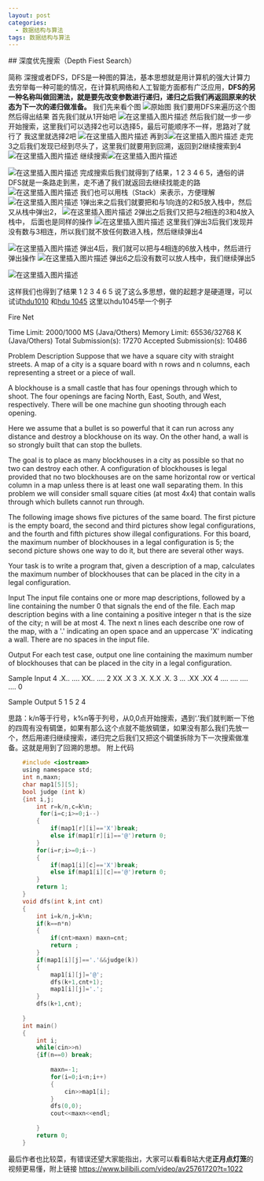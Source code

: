```yaml
---
layout: post
categories:
  - 数据结构与算法
tags: 数据结构与算法
---
```




﻿## 深度优先搜索（Depth Fiest Search）

简称 深搜或者DFS，DFS是一种图的算法，基本思想就是用计算机的强大计算力去穷举每一种可能的情况，在计算机网络和人工智能方面都有广泛应用，**DFS的另一种名称叫做回溯法，就是要先改变参数进行递归，递归之后我们再返回原来的状态为下一次的递归做准备。**
我们先来看个图
![原始图](https://img-blog.csdnimg.cn/20190720155912354.jpg?x-oss-process=image/watermark,type_ZmFuZ3poZW5naGVpdGk,shadow_10,text_aHR0cHM6Ly9ibG9nLmNzZG4ubmV0L3dlaXhpbl80Mzg1OTE0OQ==,size_16,color_FFFFFF,t_70)
我们要用DFS来遍历这个图然后得出结果
首先我们就从1开始吧
![在这里插入图片描述](https://img-blog.csdnimg.cn/20190720162855925.png?x-oss-process=image/watermark,type_ZmFuZ3poZW5naGVpdGk,shadow_10,text_aHR0cHM6Ly9ibG9nLmNzZG4ubmV0L3dlaXhpbl80Mzg1OTE0OQ==,size_16,color_FFFFFF,t_70)
然后我们就一步一步开始搜索，这里我们可以选择2也可以选择5，最后可能顺序不一样，思路对了就行了
我这里就选择2吧
![在这里插入图片描述](https://img-blog.csdnimg.cn/20190720163547949.png?x-oss-process=image/watermark,type_ZmFuZ3poZW5naGVpdGk,shadow_10,text_aHR0cHM6Ly9ibG9nLmNzZG4ubmV0L3dlaXhpbl80Mzg1OTE0OQ==,size_16,color_FFFFFF,t_70)
再到3![在这里插入图片描述](https://img-blog.csdnimg.cn/20190720163719921.png?x-oss-process=image/watermark,type_ZmFuZ3poZW5naGVpdGk,shadow_10,text_aHR0cHM6Ly9ibG9nLmNzZG4ubmV0L3dlaXhpbl80Mzg1OTE0OQ==,size_16,color_FFFFFF,t_70)
走完3之后我们发现已经到尽头了，这里我们就要用到回溯，返回到2继续搜索到4![在这里插入图片描述](https://img-blog.csdnimg.cn/20190720164008775.png?x-oss-process=image/watermark,type_ZmFuZ3poZW5naGVpdGk,shadow_10,text_aHR0cHM6Ly9ibG9nLmNzZG4ubmV0L3dlaXhpbl80Mzg1OTE0OQ==,size_16,color_FFFFFF,t_70)
继续搜索![在这里插入图片描述](https://img-blog.csdnimg.cn/20190720164355481.png?x-oss-process=image/watermark,type_ZmFuZ3poZW5naGVpdGk,shadow_10,text_aHR0cHM6Ly9ibG9nLmNzZG4ubmV0L3dlaXhpbl80Mzg1OTE0OQ==,size_16,color_FFFFFF,t_70)

![在这里插入图片描述](https://img-blog.csdnimg.cn/20190720164546534.png?x-oss-process=image/watermark,type_ZmFuZ3poZW5naGVpdGk,shadow_10,text_aHR0cHM6Ly9ibG9nLmNzZG4ubmV0L3dlaXhpbl80Mzg1OTE0OQ==,size_16,color_FFFFFF,t_70)
完成搜索后我们就得到了结果，1 2 3 4 6 5，通俗的讲DFS就是一条路走到黑，走不通了我们就返回去继续找能走的路
![在这里插入图片描述](https://img-blog.csdnimg.cn/20190720194852949.png?x-oss-process=image/watermark,type_ZmFuZ3poZW5naGVpdGk,shadow_10,text_aHR0cHM6Ly9ibG9nLmNzZG4ubmV0L3dlaXhpbl80Mzg1OTE0OQ==,size_16,color_FFFFFF,t_70)
我们也可以用栈（Stack）来表示，方便理解
![在这里插入图片描述](https://img-blog.csdnimg.cn/20190720194606470.png?x-oss-process=image/watermark,type_ZmFuZ3poZW5naGVpdGk,shadow_10,text_aHR0cHM6Ly9ibG9nLmNzZG4ubmV0L3dlaXhpbl80Mzg1OTE0OQ==,size_16,color_FFFFFF,t_70)
1弹出来之后我们就要把和与1向连的2和5放入栈中，然后又从栈中弹出2，
![在这里插入图片描述](https://img-blog.csdnimg.cn/20190720195650502.png?x-oss-process=image/watermark,type_ZmFuZ3poZW5naGVpdGk,shadow_10,text_aHR0cHM6Ly9ibG9nLmNzZG4ubmV0L3dlaXhpbl80Mzg1OTE0OQ==,size_16,color_FFFFFF,t_70)
2弹出之后我们又把与2相连的3和4放入栈中，
后面也是同样的操作
![在这里插入图片描述](https://img-blog.csdnimg.cn/20190720200556430.png?x-oss-process=image/watermark,type_ZmFuZ3poZW5naGVpdGk,shadow_10,text_aHR0cHM6Ly9ibG9nLmNzZG4ubmV0L3dlaXhpbl80Mzg1OTE0OQ==,size_16,color_FFFFFF,t_70)
这里我们弹出3后我们发现并没有数与3相连，所以我们就不放任何数进入栈，然后继续弹出4

![在这里插入图片描述](https://img-blog.csdnimg.cn/20190720201255144.png?x-oss-process=image/watermark,type_ZmFuZ3poZW5naGVpdGk,shadow_10,text_aHR0cHM6Ly9ibG9nLmNzZG4ubmV0L3dlaXhpbl80Mzg1OTE0OQ==,size_16,color_FFFFFF,t_70)
弹出4后，我们就可以把与4相连的6放入栈中，然后进行弹出操作
![在这里插入图片描述](https://img-blog.csdnimg.cn/20190720201910879.png?x-oss-process=image/watermark,type_ZmFuZ3poZW5naGVpdGk,shadow_10,text_aHR0cHM6Ly9ibG9nLmNzZG4ubmV0L3dlaXhpbl80Mzg1OTE0OQ==,size_16,color_FFFFFF,t_70)
弹出6之后没有数可以放人栈中，我们继续弹出5

![在这里插入图片描述](https://img-blog.csdnimg.cn/20190720202740742.png?x-oss-process=image/watermark,type_ZmFuZ3poZW5naGVpdGk,shadow_10,text_aHR0cHM6Ly9ibG9nLmNzZG4ubmV0L3dlaXhpbl80Mzg1OTE0OQ==,size_16,color_FFFFFF,t_70)

这样我们也得到了结果 1 2 3 4 6 5
说了这么多思想，做的起题才是硬道理，可以试试[hdu1010](http://acm.hdu.edu.cn/showproblem.php?pid=1010) 和[hdu 1045](http://acm.hdu.edu.cn/showproblem.php?pid=1010) 这里以hdu1045举一个例子

Fire Net

Time Limit: 2000/1000 MS (Java/Others)    Memory Limit: 65536/32768 K (Java/Others)
Total Submission(s): 17270    Accepted Submission(s): 10486


Problem Description
Suppose that we have a square city with straight streets. A map of a city is a square board with n rows and n columns, each representing a street or a piece of wall. 

A blockhouse is a small castle that has four openings through which to shoot. The four openings are facing North, East, South, and West, respectively. There will be one machine gun shooting through each opening. 

Here we assume that a bullet is so powerful that it can run across any distance and destroy a blockhouse on its way. On the other hand, a wall is so strongly built that can stop the bullets. 

The goal is to place as many blockhouses in a city as possible so that no two can destroy each other. A configuration of blockhouses is legal provided that no two blockhouses are on the same horizontal row or vertical column in a map unless there is at least one wall separating them. In this problem we will consider small square cities (at most 4x4) that contain walls through which bullets cannot run through. 

The following image shows five pictures of the same board. The first picture is the empty board, the second and third pictures show legal configurations, and the fourth and fifth pictures show illegal configurations. For this board, the maximum number of blockhouses in a legal configuration is 5; the second picture shows one way to do it, but there are several other ways. 



Your task is to write a program that, given a description of a map, calculates the maximum number of blockhouses that can be placed in the city in a legal configuration. 


Input
The input file contains one or more map descriptions, followed by a line containing the number 0 that signals the end of the file. Each map description begins with a line containing a positive integer n that is the size of the city; n will be at most 4. The next n lines each describe one row of the map, with a '.' indicating an open space and an uppercase 'X' indicating a wall. There are no spaces in the input file. 


Output
For each test case, output one line containing the maximum number of blockhouses that can be placed in the city in a legal configuration.


Sample Input
4
.X..
....
XX..
....
2
XX
.X
3
.X.
X.X
.X.
3
...
.XX
.XX
4
....
....
....
....
0


Sample Output
5
1
5
2
4

思路：k/n等于行号，k%n等于列号，从0,0点开始搜索，遇到‘.’我们就判断一下他的四周有没有碉堡，如果有那么这个点就不能放碉堡，如果没有那么我们先放一个，然后用递归继续搜索，递归完之后我们又把这个碉堡拆除为下一次搜索做准备。这就是用到了回溯的思想。
附上代码
```c
    #include <iostream>
    using namespace std;
    int n,maxn;
    char map1[5][5];
    bool judge (int k)
    {int i,j;
    	int r=k/n,c=k%n;
    	 for(i=c;i>=0;i--)
        {
            if(map1[r][i]=='X')break;
            else if(map1[r][i]=='@')return 0;
        }
        for(i=r;i>=0;i--)
        {
            if(map1[i][c]=='X')break;
            else if(map1[i][c]=='@')return 0;
        }
        return 1;
    }
    void dfs(int k,int cnt)
    {
    	int i=k/n,j=k%n;
    	if(k==n*n)
    	{
    		if(cnt>maxn) maxn=cnt;
    		return ;
    	}
    	if(map1[i][j]=='.'&&judge(k))
    	{
    		map1[i][j]='@';
    		dfs(k+1,cnt+1);
    		map1[i][j]='.';
    	}
    	dfs(k+1,cnt);
    	
    }
    int main()
    {
    	int i;
    	while(cin>>n)
    	{if(n==0) break;
    		
    		maxn=-1;
    		for(i=0;i<n;i++)
    		{
    			cin>>map1[i];
    		}
    		dfs(0,0);
    		cout<<maxn<<endl;
    		
    	}
    	return 0;
    }
```
最后作者也比较菜，有错误还望大家能指出，大家可以看看B站大佬**正月点灯笼**的视频更易懂，附上链接
https://www.bilibili.com/video/av25761720?t=1022


